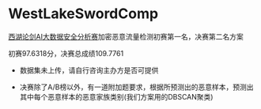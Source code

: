 # WestLakeSwordComp
[西湖论剑AI大数据安全分析赛](https://game-pc.gcsis.cn/ai.html)加密恶意流量检测初赛第一名，决赛第二名方案

初赛97.6318分，决赛总成绩109.7761

- 数据集未上传，请自行咨询主办方是否可提供

- 决赛除了A/B榜以外，有一道附加题要求，根据所预测出的恶意样本，预测出其中每个恶意样本的恶意家族类别(我们方案用的DBSCAN聚类)
